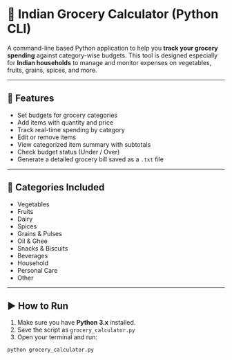 # 🛒 Indian Grocery Calculator (Python CLI)

A command-line based Python application to help you **track your grocery spending** against category-wise budgets. This tool is designed especially for **Indian households** to manage and monitor expenses on vegetables, fruits, grains, spices, and more.

---

## 📌 Features

- Set budgets for grocery categories
- Add items with quantity and price
- Track real-time spending by category
- Edit or remove items
- View categorized item summary with subtotals
- Check budget status (Under / Over)
- Generate a detailed grocery bill saved as a `.txt` file

---

## 📂 Categories Included

- Vegetables
- Fruits
- Dairy
- Spices
- Grains & Pulses
- Oil & Ghee
- Snacks & Biscuits
- Beverages
- Household
- Personal Care
- Other

---

## ▶️ How to Run

1. Make sure you have **Python 3.x** installed.
2. Save the script as `grocery_calculator.py`
3. Open your terminal and run:

```bash
python grocery_calculator.py
